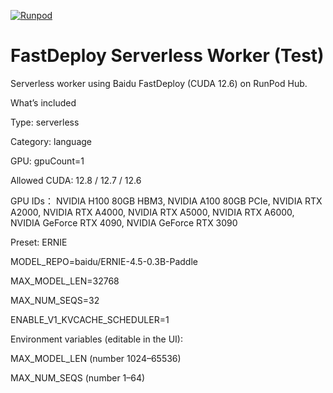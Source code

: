 
[![Runpod](https://api.runpod.io/badge/xiaoluo888/runpod)](https://www.console.runpod.io/hub/xiaoluo888/runpod)

# FastDeploy Serverless Worker (Test)

Serverless worker using Baidu FastDeploy (CUDA 12.6) on RunPod Hub.

What’s included

Type: serverless

Category: language

GPU: gpuCount=1

Allowed CUDA: 12.8 / 12.7 / 12.6

GPU IDs：
NVIDIA H100 80GB HBM3,
NVIDIA A100 80GB PCIe,
NVIDIA RTX A2000, NVIDIA RTX A4000, NVIDIA RTX A5000, NVIDIA RTX A6000,
NVIDIA GeForce RTX 4090, NVIDIA GeForce RTX 3090


Preset: ERNIE

MODEL_REPO=baidu/ERNIE-4.5-0.3B-Paddle

MAX_MODEL_LEN=32768

MAX_NUM_SEQS=32

ENABLE_V1_KVCACHE_SCHEDULER=1

Environment variables (editable in the UI):

MAX_MODEL_LEN (number 1024–65536)

MAX_NUM_SEQS (number 1–64)


